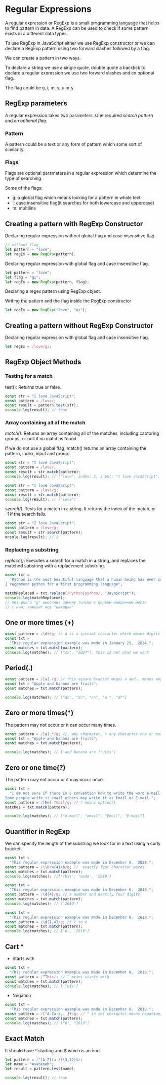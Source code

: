 # Regular Expressions

A regular expression or RegExp is a small programming language that helps to find pattern in data.
A RegExp can be used to check if some pattern exists in a different data types.

To use RegExp in JavaScript either we use RegExp constructor or we can declare a RegExp pattern using two forward slashes followed by a flag.

We can create a pattern in two ways.

To declare a string we use a single quote, double quote a backtick to declare a regular expression we use two forward slashes and an optional flag.

The flag could be g, i, m, s, u or y.

## RegExp parameters

A regular expression takes two parameters. One required _search pattern_ and an _optional flag_.

### Pattern

A pattern could be a text or any form of pattern which some sort of similarity.

### Flags

Flags are optional parameters in a regular expression which determine the type of searching.

Some of the flags:

- g: a global flag which means looking for a pattern in whole text
- i: case insensitive flag(it searches for both lowercase and uppercase)
- m: multiline

## Creating a pattern with RegExp Constructor

Declaring regular expression without global flag and case insensitive flag.

```js
// without flag
let pattern = "love";
let regEx = new RegExp(pattern);
```

Declaring regular expression with global flag and case insensitive flag.

```js
let pattern = "love";
let flag = "gi";
let regEx = new RegExp(pattern, flag);
```

Declaring a regex pattern using RegExp object.

Writing the pattern and the flag inside the RegExp constructor

```js
let regEx = new RegExp("love", "gi");
```

## Creating a pattern without RegExp Constructor

Declaring regular expression with global flag and case insensitive flag.

```js
let regEx = /love/gi;
```

## RegExp Object Methods

### Testing for a match

test(): Returns true or false.

```js
const str = "I love JavaScript";
const pattern = /love/;
const result = pattern.test(str);
console.log(result); // true
```

### Array containing all of the match

_match()_: Returns an array containing all of the matches, including capturing groups, or null if no match is found.

If we do not use a global flag, match() returns an array containing the pattern, index, input and group.

```js
const str = "I love JavaScript";
const pattern = /love/;
const result = str.match(pattern);
console.log(result); // ["love", index: 2, input: "I love JavaScript", groups: undefined]
```

```js
const str = "I love JavaScript";
const pattern = /love/g;
const result = str.match(pattern);
console.log(result); // ["love"]
```

_search()_: Tests for a match in a string. It returns the index of the match, or -1 if the search fails.

```js
const str = "I love JavaScript";
const pattern = /love/g;
const result = str.search(pattern);
onsole.log(result); // 2
```

### Replacing a substring

_replace()_: Executes a search for a match in a string, and replaces the matched substring with a replacement substring.

```js
const txt =
  "Python is the most beautiful language that a human being has ever created.\
I recommend python for a first programming language";

matchReplaced = txt.replace(/Python|python/, "JavaScript");
console.log(matchReplaced);
// без флага "g" выполнит замену только в первом найденном месте
// с ним, заменит все "находки"
```

## One or more times (+)

```js
const pattern = /\d+/g; // d is a special character which means digits
const txt =
  "This regular expression example was made in January 25,  2024.";
const matches = txt.match(pattern);
console.log(matches); // ["25", "2024"], this is not what we want
```

## Period(.)

```js
const pattern = /[a]./g; // this square bracket means a and . means any character except new line
const txt = "Apple and banana are fruits";
const matches = txt.match(pattern);

console.log(matches); // ["an", "an", "an", "a ", "ar"]
```

## Zero or more times(\*)

The pattern may not occur or it can occur many times.

```js
const pattern = /[a].*/g; //. any character, + any character one or more times
const txt = "Apple and banana are fruits";
const matches = txt.match(pattern);

console.log(matches); // ['and banana are fruits']
```

## Zero or one time(?)

The pattern may not occur or it may occur once.

```js
const txt =
  "I am not sure if there is a convention how to write the word e-mail.\
Some people write it email others may write it as Email or E-mail.";
const pattern = /[Ee]-?mail/g; // ? means optional
matches = txt.match(pattern);

console.log(matches); // ["e-mail", "email", "Email", "E-mail"]
```

## Quantifier in RegExp

We can specify the length of the substring we look for in a text using a curly bracket.

```js
const txt =
  "This regular expression example was made in December 6,  2019.";
const pattern = /\\b\w{4}\b/g; //  exactly four character words
const matches = txt.match(pattern);
console.log(matches); //['This', 'made', '2019']
```

```js
const txt =
  "This regular expression example was made in December 6,  2019.";
const pattern = /\d{4}/g; // a number and exactly four digits
const matches = txt.match(pattern);
console.log(matches); // ['2019']
```

```js
const txt =
  "This regular expression example was made in December 6,  2019.";
const pattern = /\d{1,4}/g; // 1 to 4
const matches = txt.match(pattern);
console.log(matches); // ['6', '2019']
```

## Cart ^

- Starts with

```js
const txt =
  "This regular expression example was made in December 6,  2019.";
const pattern = /^This/; // ^ means starts with
const matches = txt.match(pattern);
console.log(matches); // ['This']
```

- Negation

```js
const txt =
  "This regular expression example was made in December 6,  2019.";
const pattern = /[^A-Za-z,. ]+/g; // ^ in set character means negation, not A to Z, not a to z, no space, no comma no period
const matches = txt.match(pattern);
console.log(matches); // ["6", "2019"]
```

## Exact Match

It should have ^ starting and $ which is an end.

```js
let pattern = /^[A-Z][a-z]{3,12}$/;
let name = "Asabeneh";
let result = pattern.test(name);

console.log(result); // true
```
